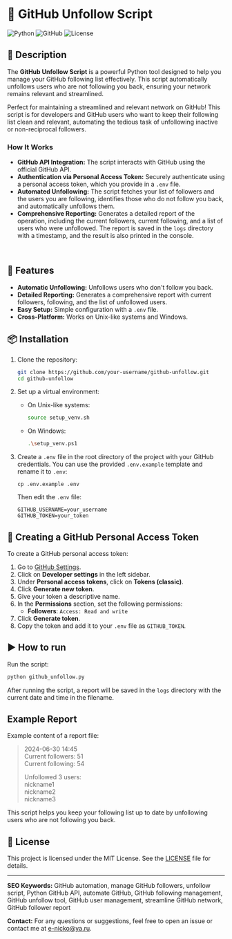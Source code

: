 # 🐍 GitHub Unfollow Script

![Python](https://img.shields.io/badge/Python-3.8%2B-blue)
![GitHub](https://img.shields.io/badge/GitHub-API-yellow)
![License](https://img.shields.io/badge/License-MIT-green)

## 📜 Description

The **GitHub Unfollow Script** is a powerful Python tool designed to help you manage your GitHub following list effectively. This script automatically unfollows users who are not following you back, ensuring your network remains relevant and streamlined.

Perfect for maintaining a streamlined and relevant network on GitHub! This script is for developers and GitHub users who want to keep their following list clean and relevant, automating the tedious task of unfollowing inactive or non-reciprocal followers.

### How It Works

- **GitHub API Integration:** The script interacts with GitHub using the official GitHub API.
- **Authentication via Personal Access Token:** Securely authenticate using a personal access token, which you provide in a `.env` file.
- **Automated Unfollowing:** The script fetches your list of followers and the users you are following, identifies those who do not follow you back, and automatically unfollows them.
- **Comprehensive Reporting:** Generates a detailed report of the operation, including the current followers, current following, and a list of users who were unfollowed. The report is saved in the `logs` directory with a timestamp, and the result is also printed in the console.



<br>


## 🚀 Features

- **Automatic Unfollowing:** Unfollows users who don't follow you back.
- **Detailed Reporting:** Generates a comprehensive report with current followers, following, and the list of unfollowed users.
- **Easy Setup:** Simple configuration with a `.env` file.
- **Cross-Platform:** Works on Unix-like systems and Windows.

## 📦 Installation

1. Clone the repository:
   ```bash
   git clone https://github.com/your-username/github-unfollow.git
   cd github-unfollow
   ```

2. Set up a virtual environment:
   - On Unix-like systems:
     ```bash
     source setup_venv.sh 
     ```
   - On Windows:
     ```bash
     .\setup_venv.ps1
     ```

3. Create a `.env` file in the root directory of the project with your GitHub credentials. You can use the provided `.env.example` template and rename it to `.env`:
   ```
   cp .env.example .env
   ```

   Then edit the `.env` file:
   ```
   GITHUB_USERNAME=your_username
   GITHUB_TOKEN=your_token
   ```

## 🔑 Creating a GitHub Personal Access Token

To create a GitHub personal access token:

1. Go to [GitHub Settings](https://github.com/settings/profile).
2. Click on **Developer settings** in the left sidebar.
3. Under **Personal access tokens**, click on **Tokens (classic)**.
4. Click **Generate new token**.
5. Give your token a descriptive name.
6. In the **Permissions** section, set the following permissions:
   - **Followers**: `Access: Read and write`
7. Click **Generate token**.
8. Copy the token and add it to your `.env` file as `GITHUB_TOKEN`.


## ▶️ How to run

Run the script:
```bash
python github_unfollow.py
```

After running the script, a report will be saved in the `logs` directory with the current date and time in the filename.

## Example Report

Example content of a report file:

> 2024-06-30 14:45  
> Current followers: 51  
> Current following: 54  
>   
> Unfollowed 3 users:  
> nickname1  
> nickname2  
> nickname3

This script helps you keep your following list up to date by unfollowing users who are not following you back.

## 📄 License

This project is licensed under the MIT License. See the [LICENSE](LICENSE) file for details.

---

**SEO Keywords:** GitHub automation, manage GitHub followers, unfollow script, Python GitHub API, automate GitHub, GitHub following management, GitHub unfollow tool, GitHub user management, streamline GitHub network, GitHub follower report

**Contact:** For any questions or suggestions, feel free to open an issue or contact me at [e-nicko@ya.ru](mailto:e-nicko@ya.ru).

